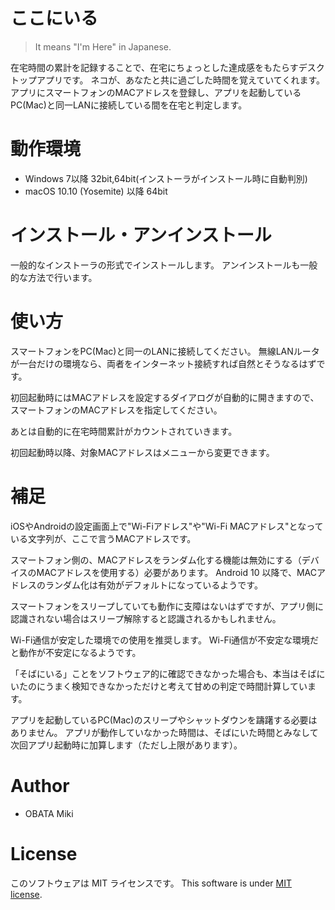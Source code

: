 # ここにいる
> It means "I'm Here" in Japanese.

在宅時間の累計を記録することで、在宅にちょっとした達成感をもたらすデスクトップアプリです。
ネコが、あなたと共に過ごした時間を覚えていてくれます。
アプリにスマートフォンのMACアドレスを登録し、アプリを起動しているPC(Mac)と同一LANに接続している間を在宅と判定します。

# 動作環境

* Windows 7以降 32bit,64bit(インストーラがインストール時に自動判別)
* macOS 10.10 (Yosemite) 以降 64bit

# インストール・アンインストール

一般的なインストーラの形式でインストールします。
アンインストールも一般的な方法で行います。

# 使い方

スマートフォンをPC(Mac)と同一のLANに接続してください。
無線LANルータが一台だけの環境なら、両者をインターネット接続すれば自然とそうなるはずです。

初回起動時にはMACアドレスを設定するダイアログが自動的に開きますので、スマートフォンのMACアドレスを指定してください。

あとは自動的に在宅時間累計がカウントされていきます。

初回起動時以降、対象MACアドレスはメニューから変更できます。

# 補足

iOSやAndroidの設定画面上で"Wi-Fiアドレス"や"Wi-Fi MACアドレス"となっている文字列が、ここで言うMACアドレスです。

スマートフォン側の、MACアドレスをランダム化する機能は無効にする（デバイスのMACアドレスを使用する）必要があります。
Android 10 以降で、MACアドレスのランダム化は有効がデフォルトになっているようです。

スマートフォンをスリープしていても動作に支障はないはずですが、アプリ側に認識されない場合はスリープ解除すると認識されるかもしれません。

Wi-Fi通信が安定した環境での使用を推奨します。
Wi-Fi通信が不安定な環境だと動作が不安定になるようです。

「そばにいる」ことをソフトウェア的に確認できなかった場合も、本当はそばにいたのにうまく検知できなかっただけと考えて甘めの判定で時間計算しています。

アプリを起動しているPC(Mac)のスリープやシャットダウンを躊躇する必要はありません。
アプリが動作していなかった時間は、そばにいた時間とみなして次回アプリ起動時に加算します（ただし上限があります）。

# Author

* OBATA Miki

# License

このソフトウェアは MIT ライセンスです。
This software is under [MIT license](https://en.wikipedia.org/wiki/MIT_License).
